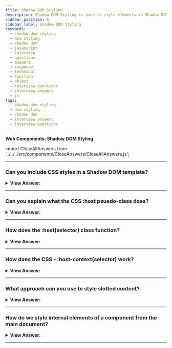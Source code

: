```yaml
---
title: Shadow DOM Styling
description: Shadow DOM Styling is used to style elements in Shadow DOM. It is used to style elements in Shadow DOM. It is used to style elements in Shadow DOM.
sidebar_position: 6
sidebar_label: Shadow DOM Styling
keywords:
  - shadow dom styling
  - dom styling
  - shadow dom
  - javascript
  - interview
  - questions
  - answers
  - response
  - technical
  - function
  - object
  - interview questions
  - interview answers
  - js
tags:
  - shadow dom styling
  - dom styling
  - shadow dom
  - interview answers
  - interview questions
---
```


<head>
  <title>Shadow DOM Styling | JavaScript Interview Questions</title>
</head>

**Web Components: Shadow DOM Styling**

import CloseAllAnswers from '../../../src/components/CloseAnswers/CloseAllAnswers.js';

<CloseAllAnswers />

---

### Can you include CSS styles in a Shadow DOM template?

<details>
  <summary><strong>View Answer:</strong></summary>
  <div>
  <div><strong>Interview Response:</strong> Yes, the Shadow DOM may include both &#8249;style&#8250; and &#8249;link rel="stylesheet" href="…"&#8250; tags. In the latter case, stylesheets are HTTP-cached, so they are not redownloaded for multiple components that use the same template. As a rule, local styles work only inside the shadow tree, and document styles work outside the shadow tree. But there are few exceptions.
    </div>
  </div>
</details>

---

### Can you explain what the CSS :host psuedo-class does?

<details>
  <summary><strong>View Answer:</strong></summary>
  <div>
  <div><strong>Interview Response:</strong> The ":host" CSS pseudo-class selector picks the shadow host of the shadow DOM containing the CSS.
    </div><br />
  <div><strong className="codeExample">Code Example:</strong><br /><br />

  <div></div>

```html
<template id="tmpl">
  <style>
    /* the style will be applied from inside to the custom-dialog element */
    :host  {
      position: fixed;
      left: 50%;
      top: 50%;
      transform: translate(-50%,  -50%);
      display: inline-block;
      border: 1px solid red;
      padding: 10px;
    }
  </style>

  <slot></slot>
</template>

<script>
  customElements.define(
    'custom-dialog',
    class extends HTMLElement {
      connectedCallback() {
        this.attachShadow({ mode: 'open' }).append(
          tmpl.content.cloneNode(true)
        );
      }
    }
  );
</script>

<custom-dialog> Hello! </custom-dialog>
```

  </div>
  </div>
</details>

---

### How does the :host(selector) class function?

<details>
  <summary><strong>View Answer:</strong></summary>
  <div>
  <div><strong>Interview Response:</strong> The ":host(selector)" CSS pseudo-class selector picks the shadow host of the shadow DOM containing the CSS. It is identical to the regular :host pseudo-class (allowing you to select a custom element from inside its shadow DOM) but only gets put in an application (applied) if the selector sent to the function matches the shadow host.
    </div><br />
  <div><strong className="codeExample">Code Example:</strong><br /><br />

<strong>Syntax: </strong> :host([centered]);<br /><br />

  <div></div>

```html
<template id="tmpl">
  <style>
    :host([centered]) {
      position: fixed;
      left: 50%;
      top: 50%;
      transform: translate(-50%, -50%);
      border-color: blue;
    }

    :host {
      display: inline-block;
      border: 1px solid red;
      padding: 10px;
    }
  </style>
  <slot></slot>
</template>

<script>
  customElements.define(
    'custom-dialog',
    class extends HTMLElement {
      connectedCallback() {
        this.attachShadow({ mode: 'open' }).append(
          tmpl.content.cloneNode(true)
        );
      }
    }
  );
</script>
```

  </div>
  </div>
</details>

---

### How does the CSS - :host-context(selector) work?

<details>
  <summary><strong>View Answer:</strong></summary>
  <div>
  <div><strong>Interview Response:</strong> It works the same as :host, but it is applied only if the shadow host or ancestors in the outer document matches the selector.
    </div><br />
  <div><strong className="codeExample">Code Example:</strong><br /><br />

<strong>Syntax: </strong> :host-context([selector])<br /><br />

  <div></div>

```html
<body class="dark-theme">
  <!--
    :host-context(.dark-theme) applies to custom-dialogs inside .dark-theme
  -->
  <custom-dialog>...</custom-dialog>
</body>
```

  </div>
  </div>
</details>

---

### What approach can you use to style slotted content?

<details>
  <summary><strong>View Answer:</strong></summary>
  <div>
  <div><strong>Interview Response:</strong> There are two choices if we would like to style slotted elements in our component. First, we can style the &#8249;slot&#8250; itself and rely on CSS inheritance. Another option is to use:: slotted(selector) pseudo-class. It matches elements based on two conditions. First, it is a slotted element from the light DOM. Slot name does not matter. Any slotted element suffices, not its offspring, but just the element itself. Second, the element corresponds to the selection. We should notice that the "::slotted" selection cannot go farther inside the slot.
    </div><br />
  <div><strong className="codeExample">Code Example #1:</strong><br /><br />

  <div></div>

```html
<user-card>
  <div slot="username"><span>John Smith</span></div>
</user-card>

<script>
  customElements.define(
    'user-card',
    class extends HTMLElement {
      connectedCallback() {
        this.attachShadow({ mode: 'open' });
        this.shadowRoot.innerHTML = `
      <style>
      slot[name="username"] { font-weight: bold; }
      </style>
      Name: <slot name="username"></slot>
    `;
      }
    }
  );
</script>
```

  </div><br />
  <div><strong className="codeExample">Code Example #2:</strong><br /><br />

  <div></div>

```html
<user-card>
  <div slot="username">
    <div>John Smith</div>
  </div>
</user-card>

<script>
  customElements.define(
    'user-card',
    class extends HTMLElement {
      connectedCallback() {
        this.attachShadow({ mode: 'open' });
        this.shadowRoot.innerHTML = `
      <style>
      ::slotted(div) { border: 1px solid red; }
      </style>
      Name: <slot name="username"></slot>
    `;
      }
    }
  );
</script>
```

  </div>
  </div>
</details>

---

### How do we style internal elements of a component from the main document?

<details>
  <summary><strong>View Answer:</strong></summary>
  <div>
  <div><strong>Interview Response:</strong> No selector can directly affect shadow DOM styles from the document. But just as we expose methods to interact with our component, we can expose CSS variables (custom CSS properties) to style it. Custom CSS properties exist on all levels, both in light and shadow.
    </div><br />
  <div><strong className="codeExample">Code Example:</strong><br /><br />

  <div></div>

```html
<style>
  user-card {
    --user-card-field-color: green;
  }
</style>

<template id="tmpl">
  <style>
    .field {
      color: var(--user-card-field-color, black);
    }
  </style>
  <div class="field">Name: <slot name="username"></slot></div>
  <div class="field">Birthday: <slot name="birthday"></slot></div>
</template>

<script>
  customElements.define(
    'user-card',
    class extends HTMLElement {
      connectedCallback() {
        this.attachShadow({ mode: 'open' });
        this.shadowRoot.append(
          document.getElementById('tmpl').content.cloneNode(true)
        );
      }
    }
  );
</script>

<user-card>
  <span slot="username">John Smith</span>
  <span slot="birthday">01.01.2001</span>
</user-card>
```

  </div>
  </div>
</details>

---
